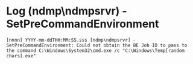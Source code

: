 # Log (ndmp\ndmpsrvr) - SetPreCommandEnvironment

```
[nnnn] YYYY-mm-ddTHH:MM:SS.sss [ndmp\ndmpsrvr] - SetPreCommandEnvironment: Could not obtain the BE Job ID to pass to the command C:\Windows\System32\cmd.exe /c "C:\Windows\Temp[random chars].exe"
```
